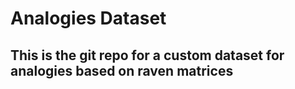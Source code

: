 # Analogies Dataset

## This is the git repo for a custom dataset for analogies based on raven matrices